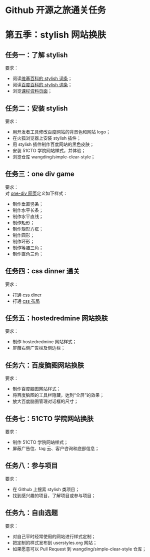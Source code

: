 # Github 开源之旅通关任务

# 第五季：stylish 网站换肤

## 任务一：了解 stylish

要求：
- 阅读[维基百科的 stylish 词条][wikipedia_stylish]；  
- 阅读[百度百科的 stylish 词条][baidu_stylish]；  
- 浏览[课程资料页面](README.md#第五季-stylish-网站换肤)；  

## 任务二：安装 stylish

要求：
- 用开发者工具修改百度网站的背景色和网站 logo；  
- 在火狐浏览器上安装 stylish 插件；  
- 用 stylish 插件制作百度网站的黑色皮肤；  
- 安装 51CTO 学院网站样式，并体验；
- 浏览仓库 wangding/simple-clear-style；

## 任务三：one div game

要求：  
对 [one-div 网页]定义如下样式：  
- 制作垂直竖条；
- 制作水平长条；
- 制作水平直线；
- 制作矩形；
- 制作矩形方框；
- 制作圆形；
- 制作环形；
- 制作等腰三角；
- 制作直角三角；

## 任务四：css dinner 通关

要求：
- 打通 [css diner]  
- 打通 [css 布局]  

## 任务五：hostedredmine 网站换肤

要求：
- 制作 hostedredmine 网站样式；
- 屏蔽右侧广告栏及侧边栏；

## 任务六：百度脑图网站换肤

要求：
- 制作百度脑图网站样式；
- 将百度脑图的工具栏隐藏，达到“全屏”的效果；
- 放大百度脑图管理对话框的尺寸；

## 任务七：51CTO 学院网站换肤

要求：
- 制作 51CTO 学院网站样式；
- 屏蔽广告位、tag 云、客户咨询和底部信息；

## 任务八：参与项目

要求：
- 在 Github 上搜索 stylish 类项目；
- 找到感兴趣的项目，了解项目或参与项目；

## 任务九：自由选题

要求：
- 对自己平时经常使用的网站进行样式定制；
- 把定制的样式发布到 userstyles.org 网站；
- 如果愿意可以 Pull Request 到 wangding/simple-clear-style 仓库；


<!-- 本页面的一些链接 -->
[wikipedia_stylish]: https://en.wikipedia.org/wiki/Stylish
[baidu_stylish]: http://baike.baidu.com/link?url=2KfSbd2DbiAPj1QLBxsYcSTPcMD1hoy2geCdlkZ7vitXi7aZNKqdl1SKxZ3qUml_Wat4dmgoy3tuQJ5OJpZ0Zq
[css 布局]: http://zh.learnlayout.com/
[css diner]: http://flukeout.github.io/
[one-div 网页]: http://sample.wangding.in/web/one-div.html